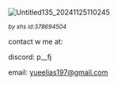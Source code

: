 
![Untitled135_20241125110245](https://github.com/user-attachments/assets/56979b01-2e53-4f5e-9d5d-fed7079e689c)


<sub>_by xhs id:378694504_</sub>


contact w me at:

discord: p__fj

email: yueelias197@gmail.com
